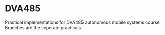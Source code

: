 # DVA485
Practical implementations for DVA485 autonomous mobile systems course
Branches are the seperate practicals
